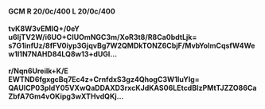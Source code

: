 #### GCM R 20/0c/400 L 20/0c/400
**tvK8W3vEMIQ+/0eY**<br/>**u6IjTV2W/i6UO+CIUOmNGC3m/XoR3t8/R8Ca0bdtLjk=**<br/>**s7G1infUz/8fFV0iyp3GjqvBg7W2QMDkTONZ6CbjF/MvbYoImCqsfW4Wew1I1N7NAHD84LQ8w13+dUGI...**<br/><br/>
**r/Nqn6Ureilk+K/E**<br/>**EWTND6fgxgcBq7Ec4z+CrnfdxS3gz4QhogC3W1IuYIg=**<br/>**QAUICP03pldY05VXwQaDDAXD3rxcKJdKAS06LEtcdBIzPMtTJZZO86CaZbfA7Gm4vOKipg3wXTHvdQKj...**